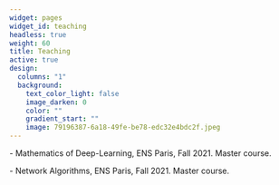 ```yaml
---
widget: pages
widget_id: teaching
headless: true
weight: 60
title: Teaching
active: true
design:
  columns: "1"
  background:
    text_color_light: false
    image_darken: 0
    color: ""
    gradient_start: ""
    image: 79196387-6a18-49fe-be78-edc32e4bdc2f.jpeg
---
```

\- Mathematics of Deep-Learning, ENS Paris, Fall 2021. Master course.

\- Network Algorithms, ENS Paris, Fall 2021. Master course.